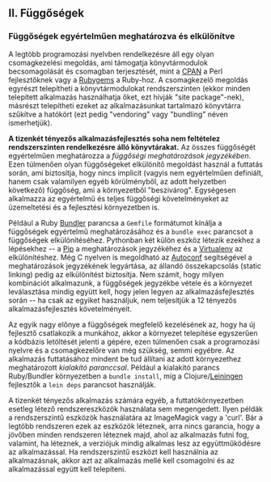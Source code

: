 ## II. Függőségek
### Függőségek egyértelműen meghatározva és elkülönítve

A legtöbb programozási nyelvben rendelkezésre áll egy olyan csomagkezelési megoldás, ami támogatja könyvtármodulok becsomagolását és csomagban terjesztését, mint a [CPAN](http://www.cpan.org/) a Perl fejlesztőknek vagy a [Rubygems](http://rubygems.org/) a Ruby-hoz. A csomagkezelő megoldás egyrészt telepítheti a könyvtármodulokat rendszerszinten (ekkor minden telepített alkalmazás használhatja őket, ezt hívják "site package"-nek), másrészt telepítheti ezeket az alkalmazásunkat tartalmazó könyvtárra szűkítve a hatókört (ezt pedig "vendoring" vagy "bundling" néven ismerhetjük).

**A tizenkét tényezős alkalmazásfejlesztés soha nem feltételez rendszerszinten rendelkezésre álló könyvtárakat.** Az összes függőségét egyértelműen meghatározza a *függőségi meghatározások jegyzékében*. Ezen túlmenően olyan függőségeket elkülönítő megoldást használ a futtatás során, ami biztosítja, hogy nincs implicit (vagyis nem egyértelműen definiált, hanem csak valamilyen egyéb körülményből, az adott helyzetben következő) függőség, ami a környezetből "beszivárog". Egységesen alkalmazza az egyértelmű és teljes függőségi követelményeket az üzemeltetési és a fejlesztési környezetben is.

Például a Ruby [Bundler](https://bundler.io/) parancsa a `Gemfile` formátumot kínálja a függőségek egyértelmű meghatározásához és a `bundle exec` parancsot a függőségek elkülönítéséhez. Pythonban két külön eszköz létezik ezekhez a lépésekhez -- a [Pip](http://www.pip-installer.org/en/latest/) a meghatározások jegyzékéhez és a [Virtualenv](http://www.virtualenv.org/en/latest/) az elkülönítéshez.  Még C nyelven is megoldható az [Autoconf](http://www.gnu.org/s/autoconf/) segítségével a meghatározások jegyzékének legyártása, az állandó összekapcsolás (static linking) pedig az elkülönítést biztosítja.  Nem számít, hogy milyen kombinációt alkalmazunk, a függőségek jegyzékbe vétele és a környezet leválasztása mindig együtt kell, hogy jelen legyen az alkalmazásfejlesztés során -- ha csak az egyiket használjuk, nem teljesítjük a 12 tényezős alkalmazásfejlesztés követelményeit.

Az egyik nagy előnye a függőségek megfelelő kezelésének az, hogy ha új fejlesztő csatlakozik a munkához, akkor a környezet telepítése egyszerűen a kódbázis letöltését jelenti a gépére, ezen túlmenően csak a programozási nyelvre és a csomagkezelőre van még szükség, semmi egyébre. Az alkalmazás futtatásához mindent be tud állítani az adott környezethez meghatározott *kialakító paranccsal*. Például a kialakító parancs Ruby/Bundler környezetben a `bundle install`, míg a Clojure/[Leiningen](https://github.com/technomancy/leiningen#readme) fejlesztők a `lein deps` parancsot használják.

A tizenkét tényezős alkalmazás számára egyéb, a futtatókörnyezetben esetleg létező rendszereszközök használata sem megengedett. Ilyen példák a rendszerszintű eszközök használatára az ImageMagick vagy a 'curl'. Bár a legtöbb rendszeren ezek az eszközök léteznek, arra nincs garancia, hogy a jövőben minden rendszeren léteznek majd, ahol az alkalmazás futni fog, valamint, ha léteznek, a verziójuk mindig alkalmas lesz az együttműködésre az alkalmazással. Ha rendszerszintű eszközt kell használnia az alkalmazásnak, akkor azt az alkalmazás mellé kell csomagolni és az alkalmazással együtt kell telepíteni.